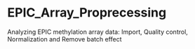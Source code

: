 # EPIC_Array_Proprecessing
Analyzing EPIC methylation array data: Import, Quality control, Normalization and Remove batch effect

